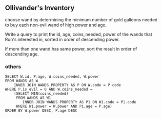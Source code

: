 ## Ollivander's Inventory

choose wand by determining the minimum number of gold galleons needed to buy each non-evil wand of high power and age. 

Write a query to print the id, age, coins_needed, power of the wands that Ron's interested in, sorted in order of descending power. 

If more than one wand has same power, sort the result in order of descending age.

### others
```mysql
SELECT W.id, P.age, W.coins_needed, W.power
FROM WANDS AS W
    INNER JOIN WANDS_PROPERTY AS P ON W.code = P.code
WHERE P.is_evil = 0 AND W.coins_needed = 
    (SELECT MIN(coins_needed)
     FROM WANDS AS W1
        INNER JOIN WANDS_PROPERTY AS P1 ON W1.code = P1.code
     WHERE W1.power = W.power AND P1.age = P.age)
ORDER BY W.power DESC, P.age DESC
```
